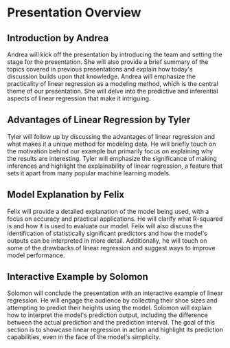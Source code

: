 # Presentation Overview

## Introduction by Andrea
Andrea will kick off the presentation by introducing the team and setting the stage for the presentation. She will also provide a brief summary of the topics covered in previous presentations and explain how today's discussion builds upon that knowledge. Andrea will emphasize the practicality of linear regression as a modeling method, which is the central theme of our presentation. She will delve into the predictive and inferential aspects of linear regression that make it intriguing.

## Advantages of Linear Regression by Tyler
Tyler will follow up by discussing the advantages of linear regression and what makes it a unique method for modeling data. He will briefly touch on the motivation behind our example but primarily focus on explaining why the results are interesting. Tyler will emphasize the significance of making inferences and highlight the explainability of linear regression, a feature that sets it apart from many popular machine learning models.

## Model Explanation by Felix
Felix will provide a detailed explanation of the model being used, with a focus on accuracy and practical applications. He will clarify what R-squared is and how it is used to evaluate our model. Felix will also discuss the identification of statistically significant predictors and how the model's outputs can be interpreted in more detail. Additionally, he will touch on some of the drawbacks of linear regression and suggest ways to improve model performance.

## Interactive Example by Solomon
Solomon will conclude the presentation with an interactive example of linear regression. He will engage the audience by collecting their shoe sizes and attempting to predict their heights using the model. Solomon will explain how to interpret the model's prediction output, including the difference between the actual prediction and the prediction interval. The goal of this section is to showcase linear regression in action and highlight its prediction capabilities, even in the face of the model's simplicity.
